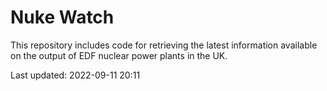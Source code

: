 # Nuke Watch

This repository includes code for retrieving the latest information available on the output of EDF nuclear power plants in the UK.

Last updated: 2022-09-11 20:11